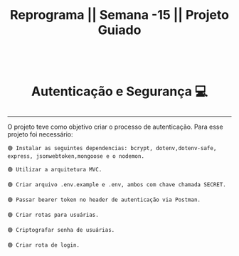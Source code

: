<h1 align="center">
    <br>
    <p align="center">Reprograma || Semana -15 || Projeto Guiado<p>
</h1>





<h1 align="center">
    <br>
    <p align="center">Autenticação e Segurança 💻<p>
</h1>


---
O projeto teve como objetivo criar o processo de autenticação. Para esse projeto foi necessário: 


```
🟢 Instalar as seguintes dependencias: bcrypt, dotenv,dotenv-safe, express, jsonwebtoken,mongoose e o nodemon. 
```
```
🟢 Utilizar a arquitetura MVC.
```
```
🟢 Criar arquivo .env.example e .env, ambos com chave chamada SECRET.
```

```
🟢 Passar bearer token no header de autenticação via Postman.
```
```
🟢 Criar rotas para usuárias.
```

```
🟢 Criptografar senha de usuárias.
```
```
🟢 Criar rota de login. 
```








